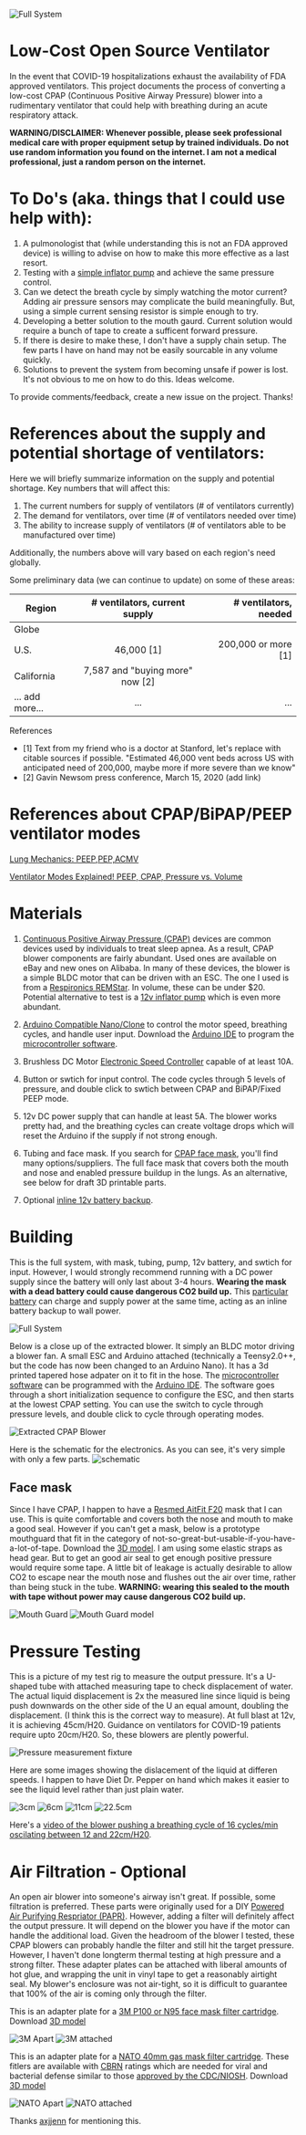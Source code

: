 ![Full System](https://github.com/jcl5m1/ventilator/blob/master/images/full%20system.jpg?raw=true)

# Low-Cost Open Source Ventilator
In the event that COVID-19 hospitalizations exhaust the availability of FDA approved ventilators.  This project documents the process of converting a low-cost CPAP (Continuous Positive Airway Pressure) blower into a rudimentary ventilator that could help with breathing during an acute respiratory attack.  

<strong>WARNING/DISCLAIMER: Whenever possible, please seek professional medical care with proper equipment setup by trained individuals. Do not use random information you found on the internet. I am not a medical professional, just a random person on the internet.</strong>



# To Do's (aka. things that I could use help with):
1. A pulmonologist that (while understanding this is not an FDA approved device) is willing to advise on how to make this more effective as a last resort.
2. Testing with a [simple inflator pump](https://www.amazon.com/gp/product/B013UQ0T2Y/ref=ppx_yo_dt_b_asin_title_o01_s00?ie=UTF8&psc=1) and achieve the same pressure control.
3. Can we detect the breath cycle by simply watching the motor current? Adding air pressure sensors may complicate the build meaningfully.  But, using a simple current sensing resistor is simple enough to try.
4. Developing a better solution to the mouth gaurd.  Current solution would require a bunch of tape to create a sufficent forward pressure.
5. If there is desire to make these, I don't have a supply chain setup. The few parts I have on hand may not be easily sourcable in any volume quickly.
6. Solutions to prevent the system from becoming unsafe if power is lost.  It's not obvious to me on how to do this.  Ideas welcome.

To provide comments/feedback, create a new issue on the project.  Thanks!


# References about the supply and potential shortage of ventilators:

Here we will briefly summarize information on the supply and potential shortage.  Key numbers that will affect this:

1. The current numbers for supply of ventilators (# of ventilators currently)
2. The demand for ventilators, over time (# of ventilators needed over time)
3. The ability to increase supply of ventilators (# of ventilators able to be manufactured over time)

Additionally, the numbers above will vary based on each region's need globally.

Some preliminary data (we can continue to update) on some of these areas:

| Region          | # ventilators, current supply | # ventilators, needed  |
| -------------   |:-----------------------------:| --------------------: |
| Globe           |                               |                       |
| U.S.            | 46,000 [1]                    |   200,000 or more [1] |
| California      | 7,587 and "buying more" now [2]   |                       |
| ... add more... | ...         | ... |

References

- [1] Text from my friend who is a doctor at Stanford, let's replace with citable sources if possible. "Estimated 46,000 vent beds across US with anticipated need of 200,000, maybe more if more severe than we know"
- [2] Gavin Newsom press conference, March 15, 2020 (add link)


# References about CPAP/BiPAP/PEEP ventilator modes
[Lung Mechanics: PEEP,PEP,ACMV](https://www.youtube.com/watch?v=ScoSEeZJE08)

[Ventilator Modes Explained! PEEP, CPAP, Pressure vs. Volume](https://www.youtube.com/watch?v=iP_jN1qAPtI)


# Materials
1. [Continuous Positive Airway Pressure (CPAP)](https://en.wikipedia.org/wiki/Continuous_positive_airway_pressure) devices are common devices used by individuals to treat sleep apnea. As a result, CPAP blower components are fairly abundant. Used ones are available on eBay and new ones on Alibaba. In many of these devices, the blower is a simple BLDC motor that can be driven with an ESC.  The one I used is from a [Respironics REMStar](https://www.google.com/search?q=respironics+remstar&safe=off&rlz=1C1CHBF_enUS809US809&sxsrf=ALeKk00Uw98vXCAyCiiSglgt-2Ucnz5RCg:1584357572342&source=lnms&tbm=isch&sa=X&ved=2ahUKEwj2mq_y757oAhXOvJ4KHV22D1EQ_AUoAnoECAwQBA).  In volume, these can be under $20.  Potential alternative to test is a [12v inflator pump](https://www.amazon.com/gp/product/B013UQ0T2Y/ref=ppx_yo_dt_b_asin_title_o01_s00?ie=UTF8&psc=1) which is even more abundant.  

2.  [Arduino Compatible Nano/Clone](https://www.amazon.com/s?k=Arduino+nano) to control the motor speed, breathing cycles, and handle user input.   Download the [Arduino IDE](https://www.arduino.cc/en/main/software) to program the [microcontroller software](https://github.com/jcl5m1/ventilator/tree/master/ventilator_control).

3. Brushless DC Motor [Electronic Speed Controller](https://www.amazon.com/Hobbypower-Brushless-Controller-Multicopter-Helicopter/dp/B00XKX5TBE/ref=sr_1_17?keywords=12v+ESC&qid=1584357758&sr=8-17) capable of at least 10A. 

4. Button or swtich for input control.  The code cycles through 5 levels of pressure, and double click to swtich between CPAP and BiPAP/Fixed PEEP mode.

5. 12v DC power supply that can handle at least 5A.  The blower works pretty had, and the breathing cycles can create voltage drops which will reset the Arduino if the supply if not strong enough.

6. Tubing and face mask.  If you search for [CPAP face mask](https://www.google.com/search?q=cpap+mask), you'll find many options/suppliers.  The full face mask that covers both the mouth and nose and enabled pressure buildup in the lungs.  As an alternative, see below for draft 3D printable parts.

7. Optional [inline 12v battery backup](https://www.amazon.com/gp/product/B07H8F5HYJ/ref=ppx_yo_dt_b_search_asin_title?ie=UTF8&psc=1).

# Building
This is the full system, with mask, tubing, pump, 12v battery, and swtich for input.  However, I would strongly recommend running with a DC power supply since the battery will only last about 3-4 hours.  <strong>Wearing the mask with a dead battery could cause dangerous CO2 build up.</strong>  This [particular battery](https://www.amazon.com/gp/product/B07H8F5HYJ/ref=ppx_yo_dt_b_search_asin_title?ie=UTF8&psc=1) can charge and supply power at the same time, acting as an inline battery backup to wall power.

![Full System](https://github.com/jcl5m1/ventilator/blob/master/images/full%20system.jpg?raw=true)

Below is a close up of the extracted blower.  It simply an BLDC motor driving a blower fan.  A small ESC and Arduino attached (technically a Teensy2.0++, but the code has now been changed to an Arduino Nano).  It has a 3d printed tapered hose adpater on it to fit in the hose.  The [microcontroller software](https://github.com/jcl5m1/ventilator/tree/master/ventilator_control) can be programmed with the [Arduino IDE](https://www.arduino.cc/en/main/software). The software goes through a short initialization sequence to configure the ESC, and then starts at the lowest CPAP setting.  You can use the switch to cycle through pressure levels, and double click to cycle through operating modes.

![Extracted CPAP Blower](https://github.com/jcl5m1/ventilator/blob/master/images/IMG_20200315_230153.jpg?raw=true)

Here is the schematic for the electronics. As you can see, it's very simple with only a few parts.
![schematic](https://github.com/jcl5m1/ventilator/blob/master/images/schematic_20200317.1.jpg?raw=true)


## Face mask
Since I have CPAP, I happen to have a [Resmed AitFit F20](https://www.amazon.com/Resmed-AirFit-Frame-System-Cushion/dp/B07C9MR5RS) mask that I can use.  This is quite comfortable and covers both the nose and mouth to make a good seal.  However if you can't get a mask,  below is a prototype mouthguard that fit in the category of not-so-great-but-usable-if-you-have-a-lot-of-tape. Download the [3D model](https://github.com/jcl5m1/ventilator/blob/master/3dmodels/mouthgaurd_v20200316.2.stl).  I am using some elastic straps as head gear.  But to get an good air seal to get enough positive pressure would require some tape.  A little bit of leakage is actually desirable to allow CO2 to escape near the mouth nose and flushes out the air over time, rather than being stuck in the tube.  <strong>WARNING: wearing this sealed to the mouth with tape without power may cause dangerous CO2 build up.</strong>

![Mouth Guard](https://github.com/jcl5m1/ventilator/blob/master/images/mouthguard.jpg?raw=true)
![Mouth Guard model](https://raw.githubusercontent.com/jcl5m1/ventilator/67c2725fc48a3bc147430cb8c9974f961ff96b7c/images/mouth_guard_model.JPG)


# Pressure Testing

This is a picture of my test rig to measure the output pressure.  It's a U-shaped tube with attached measuring tape to check displacement of water.  The actual liquid displacement is 2x the measured line since liquid is being push downwards on the other side of the U an equal amount, doubling the displacement. (I think this is the correct way to measure).  At full blast at 12v, it is achieving 45cm/H20.  Guidance on ventilators for COVID-19 patients require upto 20cm/H20.  So, these blowers are plently powerful.

![Pressure measurement fixture](https://github.com/jcl5m1/ventilator/blob/master/images/test_fixture.jpg?raw=true)

Here are some images showing the dislacement of the liquid at differen speeds.  I happen to have Diet Dr. Pepper on hand which makes it easier to see the liquid level rather than just plain water.

![3cm](https://github.com/jcl5m1/ventilator/blob/master/images/3cm.jpg?raw=true) ![6cm](https://github.com/jcl5m1/ventilator/blob/master/images/6cm.jpg?raw=true) ![11cm](https://github.com/jcl5m1/ventilator/blob/master/images/11cm.jpg?raw=true) ![22.5cm](https://github.com/jcl5m1/ventilator/blob/master/images/22.5.jpg?raw=true)

Here's a [video of the blower pushing a breathing cycle of 16 cycles/min oscilating between 12 and 22cm/H20](https://photos.app.goo.gl/b3yMPE5QpdeduxKS6).

# Air Filtration - Optional

An open air blower into someone's airway isn't great.  If possible, some filtration is preferred.  These parts were originally used for a DIY [Powered Air Purifying Respriator (PAPR)](https://en.wikipedia.org/wiki/Powered_air-purifying_respirator). However, adding a filter will definitely affect the output pressure.  It will depend on the blower you have if the motor can handle the additional load.  Given the headroom of the blower I tested, these CPAP blowers can probably handle the filter and still hit the target pressure.  However, I haven't done longterm thermal testing at high pressure and a strong filter. These adapter plates can be attached with liberal amounts of hot glue, and wrapping the unit in vinyl tape to get a reasonably airtight seal.  My blower's enclosure was not air-tight, so it is difficult to guarantee that 100% of the air is coming only through the filter.

This is an adapter plate for a [3M P100 or N95 face mask filter cartridge](https://www.amazon.com/3M-50051138464658-Cartridge-Filter-Organic/dp/B07571LR2K/ref=sr_1_2?crid=36AKE548EW15U&keywords=3m+p100+cartridge&qid=1584418326&sprefix=3m+p100+cartrige%2Caps%2C202&sr=8-2). Download [3D model](https://github.com/jcl5m1/ventilator/blob/master/3dmodels/3M_filter_adapter.stl)

![3M Apart](https://github.com/jcl5m1/ventilator/blob/master/images/3m_apart.jpg?raw=true) ![3M attached](https://github.com/jcl5m1/ventilator/blob/master/images/3m_attached.jpg?raw=true)

This is an adapter plate for a [NATO 40mm gas mask filter cartridge](https://www.amazon.com/MIRA-Cartridge-Respiratory-Protection-Filter/dp/B07L38TYSF/ref=sr_1_2?keywords=40mm+gas+mask+filters&qid=1584418565&sr=8-2).  These fitlers are available with [CBRN](https://en.wikipedia.org/wiki/CBRN_defense) ratings which are needed for viral and bacterial defense similar to those [approved by the CDC/NIOSH](https://www.cdc.gov/niosh/npptl/standardsdev/cbrn/papr/default.html). Download [3D model](https://github.com/jcl5m1/ventilator/blob/master/3dmodels/NATO_40mm_adapter.stl)

![NATO Apart](https://github.com/jcl5m1/ventilator/blob/master/images/NATO_apart.jpg?raw=true) ![NATO attached](https://github.com/jcl5m1/ventilator/blob/master/images/NATO_attached.jpg?raw=true)

Thanks [axjjenn](https://github.com/axjjienn) for mentioning this.

